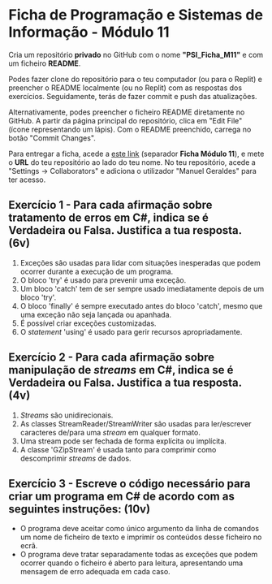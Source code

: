 # Ficha de Programação e Sistemas de Informação - Módulo 11

Cria um repositório **privado** no GitHub com o nome **"PSI_Ficha_M11"** e com um ficheiro **README**.

Podes fazer clone do repositório para o teu computador (ou para o Replit) e preencher o README localmente (ou no Replit) com as respostas dos exercícios. Seguidamente, terás de fazer commit e push das atualizações.

Alternativamente, podes preencher o ficheiro README diretamente no GitHub. A partir da página principal do repositório, clica em "Edit File" (ícone representando um lápis). Com o README preenchido, carrega no botão "Commit Changes".

Para entregar a ficha, acede a [este link](https://docs.google.com/spreadsheets/d/1DrdGnICVAA8q9bs9_LAURFKoReAO7jJGB8qqvUWacL0/edit?usp=sharing) (separador **Ficha Módulo 11**), e mete o **URL** do teu repositório ao lado do teu nome.
No teu repositório, acede a "Settings -> Collaborators" e adiciona o utilizador "Manuel Geraldes" para ter acesso.

## Exercício 1 - Para cada afirmação sobre tratamento de erros em C#, indica se é **Verdadeira** ou **Falsa**. Justifica a tua resposta. (6v)

1. Exceções são usadas para lidar com situações inesperadas que podem ocorrer durante a execução de um programa.
2. O bloco 'try' é usado para prevenir uma exceção.
3. Um bloco 'catch' tem de ser sempre usado imediatamente depois de um bloco 'try'.
4. O bloco 'finally' é sempre executado antes do bloco 'catch', mesmo que uma exceção não seja lançada ou apanhada.
5. É possível criar exceções customizadas.
6. O *statement* 'using' é usado para gerir recursos apropriadamente.

## Exercício 2 - Para cada afirmação sobre manipulação de *streams* em C#, indica se é **Verdadeira** ou **Falsa**. Justifica a tua resposta. (4v)

1. *Streams* são unidirecionais.
2. As classes StreamReader/StreamWriter são usadas para ler/escrever caracteres de/para uma *stream* em qualquer formato.
3. Uma stream pode ser fechada de forma explícita ou implícita.
4. A classe 'GZipStream' é usada tanto para comprimir como descomprimir *streams* de dados.

## Exercício 3 - Escreve o código necessário para criar um programa em C# de acordo com as seguintes instruções: (10v)

- O programa deve aceitar como único argumento da linha de comandos um nome de ficheiro de texto e imprimir os conteúdos desse ficheiro no ecrã.
- O programa deve tratar separadamente todas as exceções que podem ocorrer quando o ficheiro é aberto para leitura, apresentando uma mensagem de erro adequada em cada caso.
